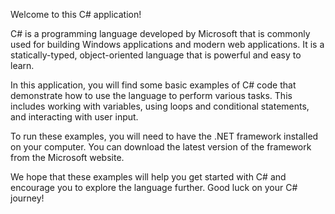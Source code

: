 Welcome to this C# application!

C# is a programming language developed by Microsoft that is commonly used for building Windows applications and modern web applications. It is a statically-typed, object-oriented language that is powerful and easy to learn.

In this application, you will find some basic examples of C# code that demonstrate how to use the language to perform various tasks. This includes working with variables, using loops and conditional statements, and interacting with user input.

To run these examples, you will need to have the .NET framework installed on your computer. You can download the latest version of the framework from the Microsoft website.

We hope that these examples will help you get started with C# and encourage you to explore the language further. Good luck on your C# journey!
